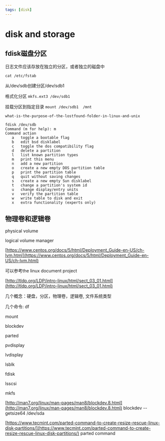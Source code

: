 ```yaml
---
tags: [disk]
---
```


# disk and storage

## fdisk磁盘分区

日志文件应该存放在独立的分区，或者独立的磁盘中

`cat /etc/fstab`

从/dev/sdb创建分区/dev/sdb1

格式化分区 `mkfs.ext3 /dev/sdb1`

挂载分区到指定目录 `mount /dev/sdb1  /mnt`

`what-is-the-purpose-of-the-lostfound-folder-in-linux-and-unix`

```
fdisk /dev/sdb
Command (m for help): m
Command action
   a   toggle a bootable flag
   b   edit bsd disklabel
   c   toggle the dos compatibility flag
   d   delete a partition
   l   list known partition types
   m   print this menu
   n   add a new partition
   o   create a new empty DOS partition table
   p   print the partition table
   q   quit without saving changes
   s   create a new empty Sun disklabel
   t   change a partition's system id
   u   change display/entry units
   v   verify the partition table
   w   write table to disk and exit
   x   extra functionality (experts only)

```

## 物理卷和逻辑卷

physical volume


logical volume manager

[https://www.centos.org/docs/5/html/Deployment_Guide-en-US/ch-lvm.html](https://www.centos.org/docs/5/html/Deployment_Guide-en-US/ch-lvm.html)


可以参考the linux document project

[http://tldp.org/LDP/intro-linux/html/sect_03_01.html](http://tldp.org/LDP/intro-linux/html/sect_03_01.html)

几个概念：硬盘，分区，物理卷，逻辑卷, 文件系统类型

几个命令:
df

mount

blockdev

parted

pvdisplay

lvdisplay

lsblk

fdisk

lsscsi

mkfs




[http://man7.org/linux/man-pages/man8/blockdev.8.html](http://man7.org/linux/man-pages/man8/blockdev.8.html)
blockdev --getsize64 /dev/sda

[https://www.tecmint.com/parted-command-to-create-resize-rescue-linux-disk-partitions/](https://www.tecmint.com/parted-command-to-create-resize-rescue-linux-disk-partitions/)
parted command

